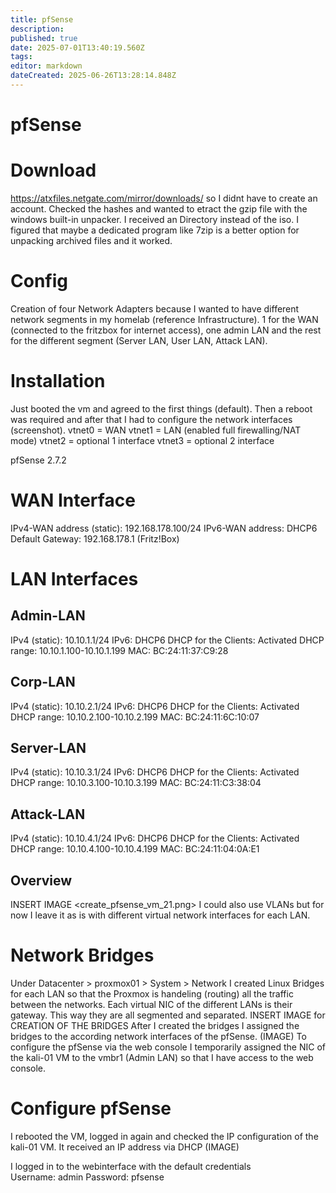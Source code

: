 ```yaml
---
title: pfSense
description: 
published: true
date: 2025-07-01T13:40:19.560Z
tags: 
editor: markdown
dateCreated: 2025-06-26T13:28:14.848Z
---
```


# pfSense

# Download
https://atxfiles.netgate.com/mirror/downloads/ so I didnt have to create an account.
Checked the hashes and wanted to etract the gzip file with the windows built-in unpacker. I received an Directory instead of the iso. I figured that maybe a dedicated program like 7zip is a better option for unpacking archived files and it worked.

# Config
Creation of four Network Adapters because I wanted to have different network segments in my homelab (reference Infrastructure). 1 for the WAN (connected to the fritzbox for internet access), one admin LAN and the rest for the different segment (Server LAN, User LAN, Attack LAN).

# Installation
Just booted the vm and agreed to the first things (default). Then a reboot was required and after that I had to configure the network interfaces (screenshot).
vtnet0 = WAN
vtnet1 = LAN (enabled full firewalling/NAT mode)
vtnet2 = optional 1 interface
vtnet3 = optional 2 interface

pfSense 2.7.2

# WAN Interface
IPv4-WAN address (static): 192.168.178.100/24
IPv6-WAN address: DHCP6
Default Gateway: 192.168.178.1 (Fritz!Box)

# LAN Interfaces 
## Admin-LAN
IPv4 (static): 10.10.1.1/24
IPv6: DHCP6
DHCP for the Clients: Activated
DHCP range: 10.10.1.100-10.10.1.199
MAC: BC:24:11:37:C9:28

## Corp-LAN
IPv4 (static): 10.10.2.1/24
IPv6: DHCP6
DHCP for the Clients: Activated
DHCP range: 10.10.2.100-10.10.2.199
MAC: BC:24:11:6C:10:07

## Server-LAN
IPv4 (static): 10.10.3.1/24
IPv6: DHCP6
DHCP for the Clients: Activated
DHCP range: 10.10.3.100-10.10.3.199
MAC: BC:24:11:C3:38:04

## Attack-LAN
IPv4 (static): 10.10.4.1/24
IPv6: DHCP6
DHCP for the Clients: Activated
DHCP range: 10.10.4.100-10.10.4.199
MAC: BC:24:11:04:0A:E1

## Overview
INSERT IMAGE <create_pfsense_vm_21.png>
I could also use VLANs but for now I leave it as is with different virtual network interfaces for each LAN.

# Network Bridges
Under Datacenter > proxmox01 > System > Network I created Linux Bridges for each LAN so that the Proxmox is handeling (routing) all the traffic between the networks. Each virtual NIC of the different LANs is their gateway. This way they are all segmented and separated.
INSERT IMAGE for CREATION OF THE BRIDGES
After I created the bridges I assigned the bridges to the according network interfaces of the pfSense. 
(IMAGE)
To configure the pfSense via the web console I temporarily assigned the NIC of the kali-01 VM to the vmbr1 (Admin LAN) so that I have access to the web console.

# Configure pfSense
I rebooted the VM, logged in again and checked the IP configuration of the kali-01 VM. 
It received an IP address via DHCP (IMAGE)

I logged in to the webinterface with the default credentials     
Username: admin
Password: pfsense 
